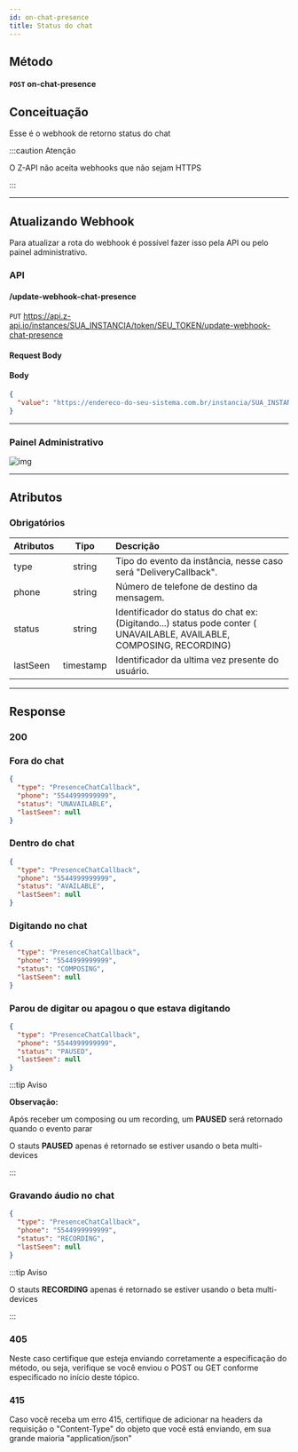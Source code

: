 ```yaml
---
id: on-chat-presence
title: Status do chat
---
```


## Método

#### `POST` on-chat-presence

## Conceituação

Esse é o webhook de retorno status do chat

:::caution Atenção

O Z-API não aceita webhooks que não sejam HTTPS

:::

---

## Atualizando Webhook

Para atualizar a rota do webhook é possível fazer isso pela API ou pelo painel administrativo.

### API

#### /update-webhook-chat-presence

`PUT` https://api.z-api.io/instances/SUA_INSTANCIA/token/SEU_TOKEN/update-webhook-chat-presence

#### Request Body

#### Body

```json
{
  "value": "https://endereco-do-seu-sistema.com.br/instancia/SUA_INSTANCIA/presence"
}
```

---

### Painel Administrativo

![img](../../img/chatPresence.png)

---

## Atributos

### Obrigatórios

| Atributos | Tipo | Descrição |
| :-- | :-: | :-- |
| type | string | Tipo do evento da instância, nesse caso será "DeliveryCallback". |
| phone | string | Número de telefone de destino da mensagem. |
| status | string | Identificador do status do chat ex: (Digitando...) status pode conter ( UNAVAILABLE, AVAILABLE, COMPOSING, RECORDING) |
| lastSeen | timestamp | Identificador da ultima vez presente do usuário. |

---

## Response

### 200

### Fora do chat

```json
{
  "type": "PresenceChatCallback",
  "phone": "5544999999999",
  "status": "UNAVAILABLE",
  "lastSeen": null
}
```

### Dentro do chat

```json
{
  "type": "PresenceChatCallback",
  "phone": "5544999999999",
  "status": "AVAILABLE",
  "lastSeen": null
}
```

### Digitando no chat

```json
{
  "type": "PresenceChatCallback",
  "phone": "5544999999999",
  "status": "COMPOSING",
  "lastSeen": null
}
```

### Parou de digitar ou apagou o que estava digitando

```json
{
  "type": "PresenceChatCallback",
  "phone": "5544999999999",
  "status": "PAUSED",
  "lastSeen": null
}
```

:::tip Aviso

**Observação:**

Após receber um composing ou um recording, um **PAUSED** será retornado quando o evento parar

O stauts **PAUSED** apenas é retornado se estiver usando o beta multi-devices

:::

### Gravando áudio no chat

```json
{
  "type": "PresenceChatCallback",
  "phone": "5544999999999",
  "status": "RECORDING",
  "lastSeen": null
}
```

:::tip Aviso

O stauts **RECORDING** apenas é retornado se estiver usando o beta multi-devices

:::

### 405

Neste caso certifique que esteja enviando corretamente a especificação do método, ou seja, verifique se você enviou o POST ou GET conforme especificado no início deste tópico.

### 415

Caso você receba um erro 415, certifique de adicionar na headers da requisição o "Content-Type" do objeto que você está enviando, em sua grande maioria "application/json"

<!-- ---

## Code

<iframe src="//api.apiembed.com/?source=https://raw.githubusercontent.com/Z-API/z-api-docs/main/json-examples/on-chat-presence.json&targets=all" frameborder="0" scrolling="no" width="100%" height="500px" seamless></iframe> -->
